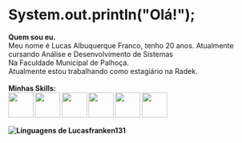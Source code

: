 #   System.out.println("Olá!");
<strong>Quem sou eu.</strong><br>
Meu nome é Lucas Albuquerque Franco, tenho 20 anos. Atualmente cursando Análise e Desenvolvimento de Sistemas<br>
Na Faculdade Municipal de Palhoça.<br>
Atualmente estou trabalhando como estagiário na Radek.<br><br>
<strong>Minhas Skills:<br><strong>
<img src="https://cdn.freebiesupply.com/logos/large/2x/react-1-logo-png-transparent.png" width="50" height="50"/>
<img src="https://friconix.com/png/fi-snsuxx-laravel.png" width="50" height="50"/>
<img src="https://pbs.twimg.com/profile_images/1110148780991623201/vlqCsAVP_400x400.png" width="50" height="50"/>
<img src="https://yt3.googleusercontent.com/1oQc-j55vr_tnNhIWvSTxSPeV9cPpZyC3IoTr4zl6oUvEK50z9PjtfvKfyL8qC-sNbcQQmYg=s900-c-k-c0x00ffffff-no-rj" width="50" height="50"/>
<img src="https://encrypted-tbn0.gstatic.com/images?q=tbn:ANd9GcT-rVnh-ss0tWd7Hoko1iy8b4ypZPGEwWi0Ng&usqp=CAU" width="50" height="50"/>
<img src="https://www.katk.dev/static/86f2f48b9b0dd900b4892f49f4bbab81/e4f06/logo.png" width="50" height="50"/>


<img src="https://github-readme-stats.vercel.app/api/top-langs/?username=Lucasfranken131&theme=github_dark&langs_count=8&custom_title=Minhas%20Linguagens&title_color=FFFFFF&text__color=FFFFFF&layout=compact&hide=jupyter%20notebook,portugol&exclude_repo=Portfolio-DS&card_width=320" alt="Linguagens de Lucasfranken131" align="left" />

